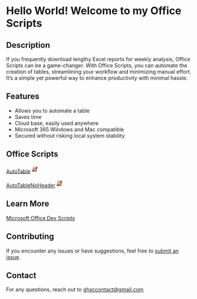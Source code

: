 # Hello World! Welcome to my Office Scripts

## Description
If you frequently download lengthy Excel reports for weekly analysis, Office Scripts can be a game-changer. With Office Scripts, you can automate the creation of tables, streamlining your workflow and minimizing manual effort. It’s a simple yet powerful way to enhance productivity with minimal hassle.

## Features
- Allows you to automate a table
- Saves time
- Cloud base, easily used anywhere
- Microsoft 365 Windows and Mac compatible
- Secured without risking local system stability

## Office Scripts
[AutoTable](./autotable/autotable.md)<img src="/autotable/images/oslogo.jpg" width="23"/>

[AutoTableNoHeader](./autotable/autotablenh.md)<img src="/autotable/images/oslogo.jpg" width="23"/>

## Learn More
[Microsoft Office Dev Scripts](https://learn.microsoft.com/en-us/office/dev/scripts/)


## Contributing
If you encounter any issues or have suggestions, feel free to [submit an issue](../../issues).


## Contact
For any questions, reach out to ghsccontact@gmail.com



